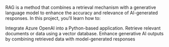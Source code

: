 RAG is a method that combines a retrieval mechanism with a generative language model to enhance the accuracy and relevance of AI-generated responses. In this project, you’ll learn how to:

Integrate Azure OpenAI into a Python-based application. Retrieve relevant documents or data using a vector database. Enhance generative AI outputs by combining retrieved data with model-generated responses
